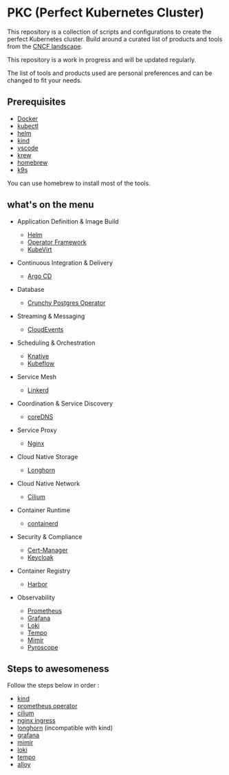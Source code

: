 
# PKC (Perfect Kubernetes Cluster)

This repository is a collection of scripts and configurations to create the perfect Kubernetes cluster. Build around a curated list of products and tools from the [CNCF landscape](https://landscape.cncf.io/).

This repository is a work in progress and will be updated regularly.

The list of tools and products used are personal preferences and can be changed to fit your needs.

## Prerequisites

- [Docker](https://docs.docker.com/get-docker/)
- [kubectl](https://kubernetes.io/docs/tasks/tools/)
- [helm](https://helm.sh/docs/intro/install/)
- [kind](https://kind.sigs.k8s.io/docs/user/quick-start/)
- [vscode](https://code.visualstudio.com/)
- [krew](https://krew.sigs.k8s.io/docs/user-guide/setup/install/)
- [homebrew](https://brew.sh/)
- [k9s](https://k9scli.io/topics/install/)

You can use homebrew to install most of the tools.

## what's on the menu

- Application Definition & Image Build
    - [Helm](https://landscape.cncf.io/?item=app-definition-and-development--application-definition-image-build--helm)
    - [Operator Framework](https://landscape.cncf.io/?item=app-definition-and-development--application-definition-image-build--operator-framework)
    - [KubeVirt](https://landscape.cncf.io/?item=app-definition-and-development--application-definition-image-build--kubevirt)
- Continuous Integration & Delivery
    - [Argo CD](https://landscape.cncf.io/?item=ci-cd--continuous-integration-delivery--argo-cd)

- Database
    - [Crunchy Postgres Operator](https://landscape.cncf.io/?item=app-definition-and-development--database--crunchy-postgres-operator)
- Streaming & Messaging
    - [CloudEvents](https://landscape.cncf.io/?item=app-definition-and-development--streaming-messaging--cloudevents)
- Scheduling & Orchestration
    - [Knative](https://landscape.cncf.io/?item=orchestration-management--scheduling-orchestration--knative)
    - [Kubeflow](https://landscape.cncf.io/?item=orchestration-management--scheduling-orchestration--kubeflow)

- Service Mesh
    - [Linkerd](https://landscape.cncf.io/?item=orchestration-management--service-mesh--linkerd)
- Coordination & Service Discovery
    - [coreDNS](https://landscape.cncf.io/?item=orchestration-management--coordination-service-discovery--coredns)

- Service Proxy
    - [Nginx](https://landscape.cncf.io/?item=orchestration-management--service-proxy--nginx)
- Cloud Native Storage
    - [Longhorn](https://landscape.cncf.io/?item=runtime--cloud-native-storage--longhorn)

- Cloud Native Network
    - [Cilium](https://landscape.cncf.io/?item=runtime--cloud-native-network--cilium)

- Container Runtime
    - [containerd](https://landscape.cncf.io/?item=runtime--container-runtime--containerd)
- Security & Compliance
    - [Cert-Manager](https://landscape.cncf.io/?item=provisioning--security-compliance--cert-manager)
    - [Keycloak](https://landscape.cncf.io/?item=provisioning--security-compliance--keycloak)
- Container Registry
    - [Harbor](https://landscape.cncf.io/?item=provisioning--container-registry--harbor)
- Observability
    - [Prometheus](https://landscape.cncf.io/?item=observability-and-analysis--observability--prometheus)
    - [Grafana](https://landscape.cncf.io/?item=observability-and-analysis--observability--grafana)
    - [Loki](https://landscape.cncf.io/?item=observability-and-analysis--observability--grafana-loki)
    - [Tempo](https://landscape.cncf.io/?item=observability-and-analysis--observability--grafana-tempo)
    - [Mimir](https://landscape.cncf.io/?item=observability-and-analysis--observability--grafana-mimir)
    - [Pyroscope](https://landscape.cncf.io/?item=observability-and-analysis--observability--grafana-pyroscope)


## Steps to awesomeness

Follow the steps below in order :
    
- [kind](/kind/README.md)
- [prometheus operator](/observability/prom-operator/README.md)
- [cilium](/cilium/README.md)
- [nginx ingress](/ingress/README.md)
- [longhorn](/longhorn/README.md) (incompatible with kind)
- [grafana](/observability/grafana/README.md)
- [mimir](/observability/mimir/README.md)
- [loki](/observability/loki/README.md)
- [tempo](/observability/tempo/README.md)
- [alloy](/observability/alloy/README.md)
